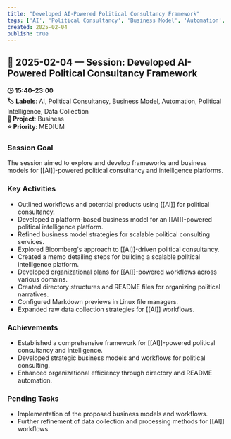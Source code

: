 ```yaml
---
title: "Developed AI-Powered Political Consultancy Framework"
tags: ['AI', 'Political Consultancy', 'Business Model', 'Automation', 'Political Intelligence', 'Data Collection']
created: 2025-02-04
publish: true
---
```


## 📅 2025-02-04 — Session: Developed AI-Powered Political Consultancy Framework

**🕒 15:40–23:00**  
**🏷️ Labels**: AI, Political Consultancy, Business Model, Automation, Political Intelligence, Data Collection  
**📂 Project**: Business  
**⭐ Priority**: MEDIUM  


### Session Goal
The session aimed to explore and develop frameworks and business models for [[AI]]-powered political consultancy and intelligence platforms.

### Key Activities
- Outlined workflows and potential products using [[AI]] for political consultancy.
- Developed a platform-based business model for an [[AI]]-powered political intelligence platform.
- Refined business model strategies for scalable political consulting services.
- Explored Bloomberg's approach to [[AI]]-driven political consultancy.
- Created a memo detailing steps for building a scalable political intelligence platform.
- Developed organizational plans for [[AI]]-powered workflows across various domains.
- Created directory structures and README files for organizing political narratives.
- Configured Markdown previews in Linux file managers.
- Expanded raw data collection strategies for [[AI]] workflows.

### Achievements
- Established a comprehensive framework for [[AI]]-powered political consultancy and intelligence.
- Developed strategic business models and workflows for political consulting.
- Enhanced organizational efficiency through directory and README automation.

### Pending Tasks
- Implementation of the proposed business models and workflows.
- Further refinement of data collection and processing methods for [[AI]] workflows.
